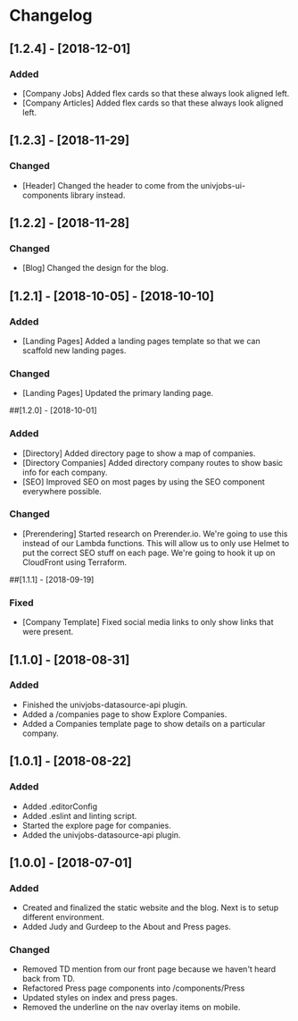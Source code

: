# Changelog

## [1.2.4] - [2018-12-01]
### Added
- [Company Jobs] Added flex cards so that these always look aligned left.
- [Company Articles] Added flex cards so that these always look aligned left.

## [1.2.3] - [2018-11-29]
### Changed
- [Header] Changed the header to come from the univjobs-ui-components library instead.

## [1.2.2] - [2018-11-28]
### Changed
- [Blog] Changed the design for the blog.

## [1.2.1] - [2018-10-05] - [2018-10-10]
### Added
- [Landing Pages] Added a landing pages template so that we can scaffold new landing pages.

### Changed
- [Landing Pages] Updated the primary landing page.

##[1.2.0] - [2018-10-01]
### Added
- [Directory] Added directory page to show a map of companies.
- [Directory Companies] Added directory company routes to show basic info for each company.
- [SEO] Improved SEO on most pages by using the SEO component everywhere possible.

### Changed
- [Prerendering] Started research on Prerender.io. We're going to use this instead of our Lambda functions. This will allow us to only use Helmet to put the correct SEO stuff on each page. We're going to hook it up on CloudFront using Terraform.

##[1.1.1] - [2018-09-19]
### Fixed
- [Company Template] Fixed social media links to only show links that were present.

## [1.1.0] - [2018-08-31]
### Added
- Finished the univjobs-datasource-api plugin.
- Added a /companies page to show Explore Companies.
- Added a Companies template page to show details on a particular company.

## [1.0.1] - [2018-08-22]
### Added 
- Added .editorConfig
- Added .eslint and linting script.
- Started the explore page for companies.
- Added the univjobs-datasource-api plugin.

## [1.0.0] - [2018-07-01]
### Added 
- Created and finalized the static website and the blog. Next is to setup different environment.
- Added Judy and Gurdeep to the About and Press pages.

### Changed
- Removed TD mention from our front page because we haven't heard back from TD.
- Refactored Press page components into /components/Press
- Updated styles on index and press pages.
- Removed the underline on the nav overlay items on mobile.

